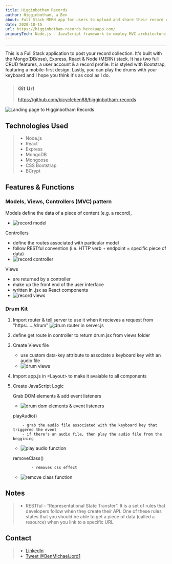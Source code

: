 ```yaml
---
title: Higginbotham Records
author: Higginbotham, a Ben
about: Full Stack MERN app for users to upload and share their record collections
date: 2020-10-15
url: https://higginbotham-records.herokuapp.com/
primaryTech: Node.js - JavaScript framework to employ MVC architecture| Express - Node framework to create server & build API endpoints| Mongoose - Database tool (mongoDB) to employ CRUD commands| Bootstrap - CSS framework for responsive layout and mobile-first design| Click link for full tech specs & my personal video walkthru of the code!
---
```


---

This is a Full Stack application to post your record collection. It's built with the Mongo(DB/ose), Express, React & Node (MERN) stack. It has two full CRUD features, a user account & a record profile. It is styled with Bootstrap, featuring a mobile-first design. Lastly, you can play the drums with your keyboard and I hope you think it's as cool as I do.

> ### Git Url
>
> https://github.com/bicycleben88/higginbotham-records

![Landing page to Higginbotham Records](https://i.imgur.com/pv01sLr.png)

## Technologies Used

> - Node.js
> - React
> - Express
> - MongoDB
> - Mongoose
> - CSS Bootstrap
> - BCrypt

## Features & Functions

### Models, Views, Controllers (MVC) pattern

Models define the data of a piece of content (e.g. a record),

- ![record model](https://i.imgur.com/qc5nKLG.png)

Controllers

- define the routes associated with particular model
- follow RESTful convention (i.e. HTTP verb + endpoint = specific piece of data)
- ![record controller](https://imgur.com/PaWtvMy.png)

Views

- are returned by a controller
- make up the front end of the user interface
- written in .jsx as React components
- ![record views](https://i.imgur.com/5s6I5im.png)

### Drum Kit

1.  Import router & tell server to use it when it recieves a request from "https:...../drum"
    ![drum router in server.js](https://i.imgur.com/v7dAKne.png)

1.  define get route in controller to return drum.jsx from views folder
1.  Create Views file

    - use custom data-key attribute to associate a keyboard key with an audio file
    - ![drum views](https://i.imgur.com/fy33BS6.png)

1.  Import app.js in \<Layout> to make it avaiable to all components
1.  Create JavaScript Logic

    Grab DOM elements & add event listeners

    - ![drum dom elements & event listeners](https://i.imgur.com/kUe1aQo.png)

    playAudio()

            - grab the audio file associated with the keyboard key that triggered the event
            - if there's an audio file, then play the audio file from the beggining

    - ![play audio function](https://i.imgur.com/fuy2lp5.png)

    removeClass()

                - removes css effect

    - ![remove class function](https://i.imgur.com/RTQZnZj.png)

## Notes

> - RESTful - “Representational State Transfer”. It is a set of rules that developers follow when they create their API. One of these rules states that you should be able to get a piece of data (called a resource) when you link to a specific URL

## Contact

> - [LinkedIn](https://www.linkedin.com/in/benjamin-alt-higginbotham/)
> - [Tweet @BenMichaelJord1](https://twitter.com/BenMichaelJord1)
